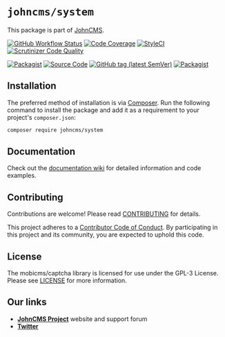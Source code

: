 # `johncms/system`

This package is part of [JohnCMS](https://github.com/johncms/johncms).

[![GitHub Workflow Status](https://github.com/johncms/system/workflows/tests/badge.svg)](https://github.com/johncms/system/actions)
[![Code Coverage](https://scrutinizer-ci.com/g/johncms/system/badges/coverage.png?b=develop)](https://scrutinizer-ci.com/g/johncms/system/?branch=develop)
[![StyleCI](https://github.styleci.io/repos/227816655/shield?branch=develop)](https://github.styleci.io/repos/227816655)
[![Scrutinizer Code Quality](https://scrutinizer-ci.com/g/johncms/system/badges/quality-score.png?b=develop)](https://scrutinizer-ci.com/g/johncms/system/?branch=develop)

[![Packagist](https://img.shields.io/packagist/l/johncms/system.svg)](https://packagist.org/packages/johncms/system)
[![Source Code](http://img.shields.io/badge/source-johncms/system-blue.svg)](https://github.com/johncms/system)
[![GitHub tag (latest SemVer)](https://img.shields.io/github/tag/johncms/system.svg?label=stable)](https://github.com/johncms/system/releases)
[![Packagist](https://img.shields.io/packagist/dt/johncms/system)](https://packagist.org/packages/mobicms/render)

## Installation

The preferred method of installation is via [Composer](http://getcomposer.org). Run the following
command to install the package and add it as a requirement to your project's
`composer.json`:

```bash
composer require johncms/system
```


## Documentation

Check out the [documentation wiki](https://github.com/johncms/system/wiki) for detailed information
and code examples.


## Contributing

Contributions are welcome! Please read [CONTRIBUTING](https://github.com/johncms/system/blob/develop/.github/CONTRIBUTING.md) for details.  

This project adheres to a [Contributor Code of Conduct](https://github.com/johncms/system/blob/develop/.github/CODE_OF_CONDUCT.md).
By participating in this project and its community, you are expected to uphold this code.


## License

The mobicms/captcha library is licensed for use under the GPL-3 License.  
Please see [LICENSE](https://github.com/johncms/system/blob/master/LICENSE) for more information.


## Our links
- [**JohnCMS Project**](https://johncms.com) website and support forum
- [**Twitter**](https://twitter.com/johncms)
